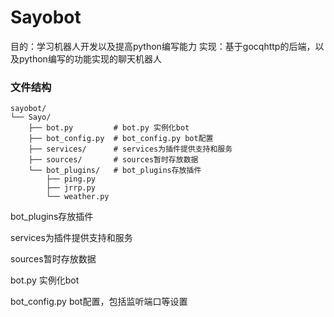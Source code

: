 # Sayobot

目的：学习机器人开发以及提高python编写能力
实现：基于gocqhttp的后端，以及python编写的功能实现的聊天机器人


### 文件结构  

```
sayobot/
└── Sayo/
    ├── bot.py         # bot.py 实例化bot
    ├── bot_config.py  # bot_config.py bot配置
    ├── services/      # services为插件提供支持和服务
    ├── sources/       # sources暂时存放数据
    └── bot_plugins/   # bot_plugins存放插件
        ├── ping.py  
        ├── jrrp.py  
        └── weather.py
```  


bot_plugins存放插件  

services为插件提供支持和服务  

sources暂时存放数据  

bot.py 实例化bot  

bot_config.py bot配置，包括监听端口等设置
